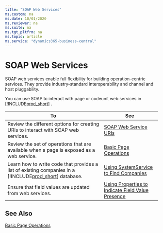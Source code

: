 ```yaml
---
title: "SOAP Web Services"
ms.custom: na
ms.date: 10/01/2020
ms.reviewer: na
ms.suite: na
ms.tgt_pltfrm: na
ms.topic: article
ms.service: "dynamics365-business-central"
---
```

# SOAP Web Services
SOAP web services enable full flexibility for building operation-centric services. They provide industry-standard interoperability and channel and host pluggability.  
  
 You can use SOAP to interact with page or codeunit web services in [!INCLUDE[prod_short](../developer/includes/prod_short.md)] .  
  
|To|See|  
|--------|---------|  
|Review the different options for creating URIs to interact with SOAP web services.|[SOAP Web Service URIs](SOAP-Web-Service-URIs.md)|  
|Review the set of operations that are available when a page is exposed as a web service.|[Basic Page Operations](Basic-Page-Operations.md)|  
|Learn how to write code that provides a list of existing companies in a [!INCLUDE[prod_short](../developer/includes/prod_short.md)] database.|[Using SystemService to Find Companies](use-systemservice-to-find-companies.md)|  
|Ensure that field values are updated from web services.|[Using Properties to Indicate Field Value Presence](use-properties-to-indicate-field-value.md)|

## See Also  
 [Basic Page Operations](Basic-Page-Operations.md)